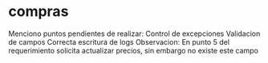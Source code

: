 # compras
Menciono puntos pendientes de realizar:
	Control de excepciones
	Validacion de campos
	Correcta escritura de logs
Observacion: En punto 5 del requerimiento solicita actualizar precios, sin embargo no existe este campo 
